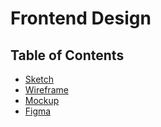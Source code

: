 # Frontend Design

## Table of Contents

- [Sketch](sketch.pdf)
- [Wireframe](wireframe.pdf)
- [Mockup](mockup.pdf)
- [Figma](https://www.figma.com/file/pj6kx8qWrHlNNxwgqFmXnz/frontend-design?type=design&node-id=0-1&mode=design)
